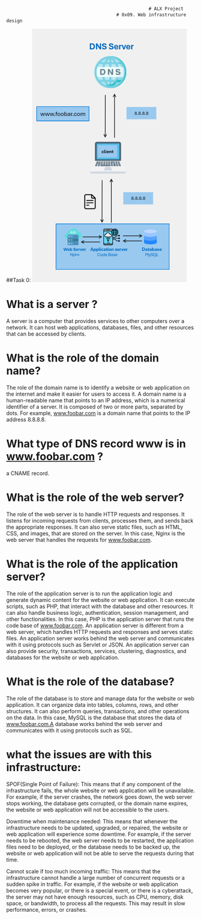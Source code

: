                                                          # ALX Project
                                             # 0x09. Web infrastructure design

##Task 0:
![Image of a simple web stack](0-simple_web_stack.png)

# What is a server ? 
A server is a computer that provides services to other computers over a network. It can host web applications, databases, files, and other resources that can be accessed by clients.

# What is the role of the domain name?
The role of the domain name is to identify a website or web application on the internet and make it easier for users to access it. A domain name is a human-readable name that points to an IP address, which is a numerical identifier of a server. It is composed of two or more parts, separated by dots. For example, www.foobar.com is a domain name that points to the IP address 8.8.8.8.


# What type of DNS record www is in www.foobar.com ?
a CNAME record.


# What is the role of the web server?
The role of the web server is to handle HTTP requests and responses. It listens for incoming requests from clients, processes them, and sends back the appropriate responses. It can also serve static files, such as HTML, CSS, and images, that are stored on the server. In this case, Nginx is the web server that handles the requests for www.foobar.com.


# What is the role of the application server?
The role of the application server is to run the application logic and generate dynamic content for the website or web application. It can execute scripts, such as PHP, that interact with the database and other resources. It can also handle business logic, authentication, session management, and other functionalities. In this case, PHP is the application server that runs the code base of www.foobar.com.
An application server is different from a web server, which handles HTTP requests and responses and serves static files. An application server works behind the web server and communicates with it using protocols such as Servlet or JSON. An application server can also provide security, transactions, services, clustering, diagnostics, and databases for the website or web application.


# What is the role of the database?
The role of the database is to store and manage data for the website or web application. It can organize data into tables, columns, rows, and other structures. It can also perform queries, transactions, and other operations on the data. In this case, MySQL is the database that stores the data of www.foobar.com.A database works behind the web server and communicates with it using protocols such as SQL.


# what the issues are with this infrastructure:
SPOF(Single Point of Failure): This means that if any component of the infrastructure fails, the whole website or web application will be unavailable. For example, if the server crashes, the network goes down, the web server stops working, the database gets corrupted, or the domain name expires, the website or web application will not be accessible to the users.

Downtime when maintenance needed: This means that whenever the infrastructure needs to be updated, upgraded, or repaired, the website or web application will experience some downtime. For example, if the server needs to be rebooted, the web server needs to be restarted, the application files need to be deployed, or the database needs to be backed up, the website or web application will not be able to serve the requests during that time.

Cannot scale if too much incoming traffic: This means that the infrastructure cannot handle a large number of concurrent requests or a sudden spike in traffic. For example, if the website or web application becomes very popular, or there is a special event, or there is a cyberattack, the server may not have enough resources, such as CPU, memory, disk space, or bandwidth, to process all the requests. This may result in slow performance, errors, or crashes.
